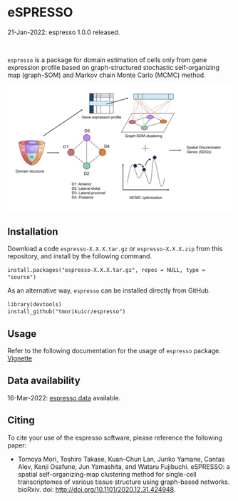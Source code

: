 # eSPRESSO

21-Jan-2022: espresso 1.0.0 released.

<br/>

`espresso` is a package for domain estimation of cells only from gene expression profile based on graph-structured stochastic self-organizing map (graph-SOM) and Markov chain Monte Carlo (MCMC) method.

<img src="img/fig1.png">

## Installation
Download a code `espresso-X.X.X.tar.gz` or `espresso-X.X.X.zip` from this repository, and
install by the following command.
```
install.packages("espresso-X.X.X.tar.gz", repos = NULL, type = "source")
```

As an alternative way, `espresso` can be installed directly from GitHub.
```
library(devtools)
install_github("tmorikuicr/espresso")
```

## Usage
Refer to the following documentation for the usage of `espresso` package.  
[Vignette](https://tmorikuicr.github.io/espresso/)

## Data availability
16-Mar-2022: [espresso data](https://sunflower.kuicr.kyoto-u.ac.jp/~tmori/downloads/espresso_data.tar.gz) available.

## Citing
To cite your use of the espresso software, please reference the following paper:

* Tomoya Mori, Toshiro Takase, Kuan-Chun Lan, Junko Yamane, Cantas Alev, Kenji Osafune, Jun Yamashita, and Wataru Fujibuchi. eSPRESSO: a spatial self-organizing-map clustering method for single-cell transcriptomes of various tissue structure using graph-based networks. bioRxiv. doi: http://doi.org/10.1101/2020.12.31.424948.
